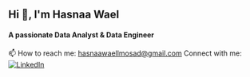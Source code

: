 ## Hi 👋, I'm Hasnaa Wael
#### A passionate Data Analyst & Data Engineer
📫 How to reach me: hasnaawaellmosad@gmail.com
Connect with me:
[![LinkedIn](https://image.flaticon.com/icons/png/512/174/174857.png)](https://www.linkedin.com/in/hasnaa-wael-b1a718216/)

